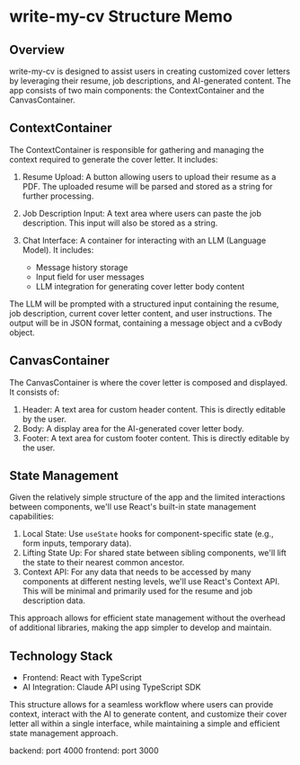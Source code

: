 # write-my-cv Structure Memo

## Overview
write-my-cv is designed to assist users in creating customized cover letters by leveraging their resume, job descriptions, and AI-generated content. The app consists of two main components: the ContextContainer and the CanvasContainer.

## ContextContainer
The ContextContainer is responsible for gathering and managing the context required to generate the cover letter. It includes:

1. Resume Upload: A button allowing users to upload their resume as a PDF. The uploaded resume will be parsed and stored as a string for further processing.

2. Job Description Input: A text area where users can paste the job description. This input will also be stored as a string.

3. Chat Interface: A container for interacting with an LLM (Language Model). It includes:
   - Message history storage
   - Input field for user messages
   - LLM integration for generating cover letter body content

The LLM will be prompted with a structured input containing the resume, job description, current cover letter content, and user instructions. The output will be in JSON format, containing a message object and a cvBody object.

## CanvasContainer
The CanvasContainer is where the cover letter is composed and displayed. It consists of:

1. Header: A text area for custom header content. This is directly editable by the user.
2. Body: A display area for the AI-generated cover letter body.
3. Footer: A text area for custom footer content. This is directly editable by the user.

## State Management
Given the relatively simple structure of the app and the limited interactions between components, we'll use React's built-in state management capabilities:

1. Local State: Use `useState` hooks for component-specific state (e.g., form inputs, temporary data).
2. Lifting State Up: For shared state between sibling components, we'll lift the state to their nearest common ancestor.
3. Context API: For any data that needs to be accessed by many components at different nesting levels, we'll use React's Context API. This will be minimal and primarily used for the resume and job description data.

This approach allows for efficient state management without the overhead of additional libraries, making the app simpler to develop and maintain.

## Technology Stack
- Frontend: React with TypeScript
- AI Integration: Claude API using TypeScript SDK

This structure allows for a seamless workflow where users can provide context, interact with the AI to generate content, and customize their cover letter all within a single interface, while maintaining a simple and efficient state management approach.

backend: port 4000
frontend: port 3000